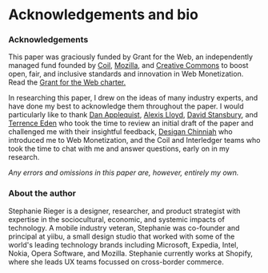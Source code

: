 #  Acknowledgements and bio

### Acknowledgements

This paper was graciously funded by Grant for the Web, an independently managed fund founded by [Coil](https://coil.com/), [Mozilla](https://foundation.mozilla.org/en/), and [Creative Commons](https://creativecommons.org/) to boost open, fair, and inclusive standards and innovation in Web Monetization. Read the [Grant for the Web charter.](https://www.grantfortheweb.org)

In researching this paper, I drew on the ideas of many industry experts, and have done my best to acknowledge them throughout the paper. I would particularly like to thank [Dan Applequist](https://twitter.com/torgo), [Alexis Lloyd](https://twitter.com/alexislloyd), [David Stansbury](https://twitter.com/dmstansbury), and [Terrence Eden](https://twitter.com/edent) who took the time to review an initial draft of the paper and challenged me with their insightful feedback, [Desigan Chinniah](https://twitter.com/cyberdees) who introduced me to Web Monetization, and the Coil and Interledger teams who took the time to chat with me and answer questions, early on in my research.

_Any errors and omissions in this paper are, however, entirely my own._

### About the author

Stephanie Rieger is a designer, researcher, and product strategist with expertise in the sociocultural, economic, and systemic impacts of technology. A mobile industry veteran, Stephanie was co-founder and principal at yiibu, a small design studio that worked with some of the world's leading technology brands including Microsoft, Expedia, Intel, Nokia, Opera Software, and Mozilla. Stephanie currently works at Shopify, where she leads UX teams focussed on cross-border commerce.